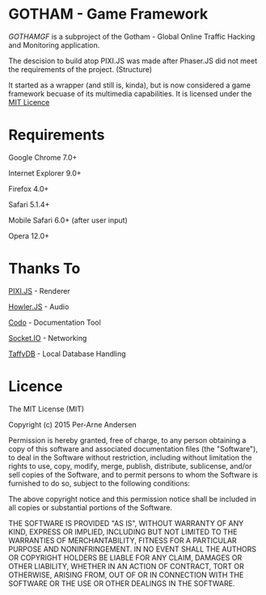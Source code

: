 GOTHAM - Game Framework
======
*GOTHAMGF* is a subproject of the Gotham - Global Online Traffic Hacking and Monitoring application.

The descision to build atop PIXI.JS was made after Phaser.JS did not meet the requirements of the project. (Structure)

It started as a wrapper (and still is, kinda), but is now considered a game framework becuase of its multimedia capabilities.
It is licensed under the [MIT Licence](http://opensource.org/licenses/MIT) 


Requirements
======
Google Chrome 7.0+

Internet Explorer 9.0+

Firefox 4.0+

Safari 5.1.4+

Mobile Safari 6.0+ (after user input)

Opera 12.0+

Thanks To
======
[PIXI.JS](https://github.com/GoodBoyDigital/pixi.js/) - Renderer

[Howler.JS](https://github.com/goldfire/howler.js) - Audio

[Codo](https://github.com/coffeedoc/codo) - Documentation Tool

[Socket.IO](http://signalr.net/) - Networking

[TaffyDB](http://www.taffydb.com/) - Local Database Handling

Licence
======
The MIT License (MIT)

Copyright (c) 2015 Per-Arne Andersen

Permission is hereby granted, free of charge, to any person obtaining a copy
of this software and associated documentation files (the "Software"), to deal
in the Software without restriction, including without limitation the rights
to use, copy, modify, merge, publish, distribute, sublicense, and/or sell
copies of the Software, and to permit persons to whom the Software is
furnished to do so, subject to the following conditions:

The above copyright notice and this permission notice shall be included in
all copies or substantial portions of the Software.

THE SOFTWARE IS PROVIDED "AS IS", WITHOUT WARRANTY OF ANY KIND, EXPRESS OR
IMPLIED, INCLUDING BUT NOT LIMITED TO THE WARRANTIES OF MERCHANTABILITY,
FITNESS FOR A PARTICULAR PURPOSE AND NONINFRINGEMENT. IN NO EVENT SHALL THE
AUTHORS OR COPYRIGHT HOLDERS BE LIABLE FOR ANY CLAIM, DAMAGES OR OTHER
LIABILITY, WHETHER IN AN ACTION OF CONTRACT, TORT OR OTHERWISE, ARISING FROM,
OUT OF OR IN CONNECTION WITH THE SOFTWARE OR THE USE OR OTHER DEALINGS IN
THE SOFTWARE.
